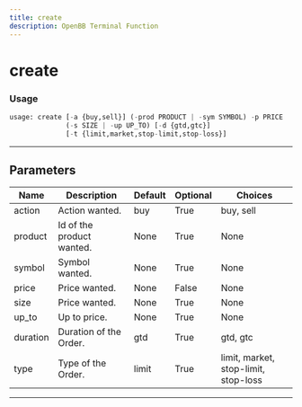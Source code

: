```yaml
---
title: create
description: OpenBB Terminal Function
---
```


# create



### Usage

```python
usage: create [-a {buy,sell}] (-prod PRODUCT | -sym SYMBOL) -p PRICE
              (-s SIZE | -up UP_TO) [-d {gtd,gtc}]
              [-t {limit,market,stop-limit,stop-loss}]
```

---

## Parameters

| Name | Description | Default | Optional | Choices |
| ---- | ----------- | ------- | -------- | ------- |
| action | Action wanted. | buy | True | buy, sell |
| product | Id of the product wanted. | None | True | None |
| symbol | Symbol wanted. | None | True | None |
| price | Price wanted. | None | False | None |
| size | Price wanted. | None | True | None |
| up_to | Up to price. | None | True | None |
| duration | Duration of the Order. | gtd | True | gtd, gtc |
| type | Type of the Order. | limit | True | limit, market, stop-limit, stop-loss |

---
